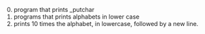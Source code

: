 0. program that prints _putchar 
1. programs that prints alphabets in lower case
2.  prints 10 times the alphabet, in lowercase, followed by a new line.
